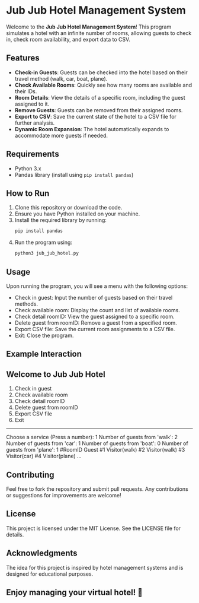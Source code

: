 # Jub Jub Hotel Management System

Welcome to the **Jub Jub Hotel Management System**! This program simulates a hotel with an infinite number of rooms, allowing guests to check in, check room availability, and export data to CSV.

## Features

- **Check-in Guests**: Guests can be checked into the hotel based on their travel method (walk, car, boat, plane).
- **Check Available Rooms**: Quickly see how many rooms are available and their IDs.
- **Room Details**: View the details of a specific room, including the guest assigned to it.
- **Remove Guests**: Guests can be removed from their assigned rooms.
- **Export to CSV**: Save the current state of the hotel to a CSV file for further analysis.
- **Dynamic Room Expansion**: The hotel automatically expands to accommodate more guests if needed.

## Requirements

- Python 3.x
- Pandas library (install using `pip install pandas`)

## How to Run

1. Clone this repository or download the code.
2. Ensure you have Python installed on your machine.
3. Install the required library by running:
   ```bash
   pip install pandas
4. Run the program using:
   ```bash
   python3 jub_jub_hotel.py
   ```
## Usage
Upon running the program, you will see a menu with the following options:

- Check in guest: Input the number of guests based on their travel methods.
- Check available room: Display the count and list of available rooms.
- Check detail roomID: View the guest assigned to a specific room.
- Delete guest from roomID: Remove a guest from a specified room.
- Export CSV file: Save the current room assignments to a CSV file.
- Exit: Close the program.

## Example Interaction

Welcome to Jub Jub Hotel
------------------------------
1. Check in guest
2. Check available room
3. Check detail roomID
4. Delete guest from roomID
5. Export CSV file
6. Exit
------------------------------
Choose a service (Press a number): 1
Number of guests from 'walk': 2
Number of guests from 'car': 1
Number of guests from 'boat': 0
Number of guests from 'plane': 1
#RoomID  Guest
#1       Visitor(walk)
#2       Visitor(walk)
#3       Visitor(car)
#4       Visitor(plane)
...

## Contributing
Feel free to fork the repository and submit pull requests. Any contributions or suggestions for improvements are welcome!

## License
This project is licensed under the MIT License. See the LICENSE file for details.

## Acknowledgments
The idea for this project is inspired by hotel management systems and is designed for educational purposes.

## Enjoy managing your virtual hotel! 🏨

